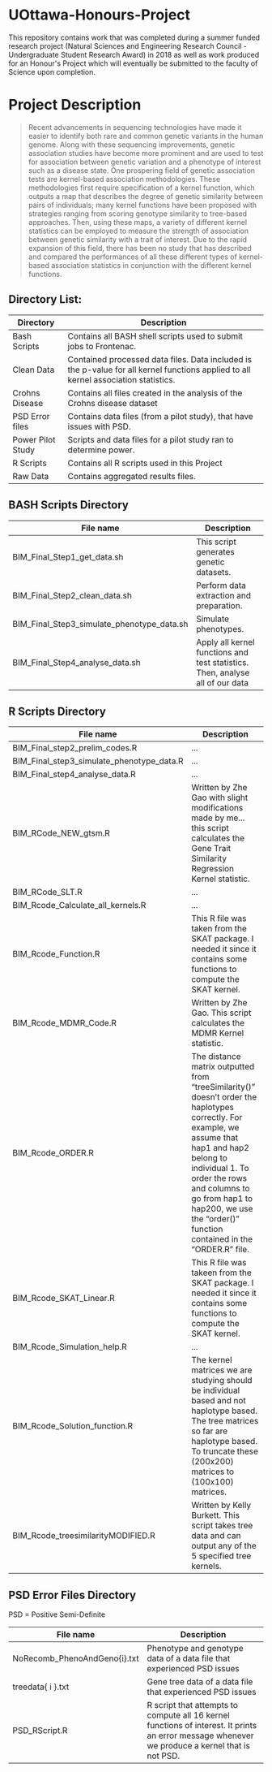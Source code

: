 # UOttawa-Honours-Project
This repository contains work that was completed during a summer funded research project (Natural Sciences and Engineering Research Council - Undergraduate Student Research Award)  in 2018 as well as work produced for an Honour's Project which will eventually be submitted to the faculty of Science upon completion. 


# Project Description

> Recent advancements in sequencing technologies have made it easier to identify both rare and common genetic variants in the human genome. Along with these sequencing improvements, genetic association studies have become more prominent and are used to test for association between genetic variation and a phenotype of interest such as a disease state. One prospering field of genetic association tests are kernel-based association methodologies. These methodologies first require specification of a kernel function, which outputs a map that describes the degree of genetic similarity between pairs of individuals; many kernel functions have been proposed with strategies ranging from scoring genotype similarity to tree-based approaches. Then, using these maps, a variety of different kernel statistics can be employed to measure the strength of association between genetic similarity with a trait of interest. Due to the rapid expansion of this field, there has been no study that has described and compared the performances of all these different types of kernel-based association statistics in conjunction with the different kernel functions. 


## Directory List:

Directory | Description
--------- | ---------
Bash Scripts | Contains all BASH shell scripts used to submit jobs to Frontenac. 
Clean Data | Contained processed data files. Data included is the p-value for all kernel functions applied to all kernel association statistics.
Crohns Disease | Contains all files created in the analysis of the Crohns disease dataset
PSD Error files | Contains data files (from a pilot study), that have issues with PSD.
Power Pilot Study | Scripts and data files for a pilot study ran to determine power.
R Scripts | Contains all R scripts used in this Project
Raw Data | Contains aggregated results files.



## BASH Scripts Directory

File name | Description
--------- | ---------
BIM_Final_Step1_get_data.sh | This script generates genetic datasets.
BIM_Final_Step2_clean_data.sh	 | Perform data extraction and preparation.
BIM_Final_Step3_simulate_phenotype_data.sh | Simulate phenotypes.
BIM_Final_Step4_analyse_data.sh |  Apply all kernel functions and test statistics. Then, analyse all of our data


## R Scripts Directory

File name | Description
--------- | ---------
BIM_Final_step2_prelim_codes.R | ...
BIM_Final_step3_simulate_phenotype_data.R	 | ...
BIM_Final_step4_analyse_data.R | ...
BIM_RCode_NEW_gtsm.R | Written by Zhe Gao with slight modifications made by me... this script calculates the Gene Trait Similarity Regression Kernel statistic.
BIM_RCode_SLT.R | ...
BIM_Rcode_Calculate_all_kernels.R | ...
BIM_Rcode_Function.R | This R file was taken from the SKAT package. I needed it since it contains some functions to compute the SKAT kernel.
BIM_Rcode_MDMR_Code.R | Written by Zhe Gao. This script calculates the MDMR Kernel statistic.
BIM_Rcode_ORDER.R | The distance matrix outputted from “treeSimilarity()” doesn’t order the haplotypes correctly. For example, we assume that hap1 and hap2 belong to individual 1. To order the rows and columns to go from hap1 to hap200, we use the “order()” function contained in the “ORDER.R” file.
BIM_Rcode_SKAT_Linear.R | This R file was takeen from the SKAT package. I needed it since it contains some functions to compute the SKAT kernel.
BIM_Rcode_Simulation_help.R | ...
BIM_Rcode_Solution_function.R | The kernel matrices we are studying should be individual based and not haplotype based. The tree matrices so far are haplotype based. To truncate these (200x200) matrices to (100x100) matrices.
BIM_Rcode_treesimilarityMODIFIED.R | Written by Kelly Burkett. This script takes tree data and can output any of the 5 specified tree kernels.


## PSD Error Files Directory
PSD = Positive Semi-Definite

File name | Description
--------- | ---------
NoRecomb_PhenoAndGeno{i}.txt | Phenotype and genotype data of a data file that experienced PSD issues
treedata{ i }.txt	 | Gene tree data of a data file that experienced PSD issues
PSD_RScript.R | R script that attempts to compute all 16 kernel functions of interest. It prints an error message whenever we produce a kernel that is not PSD.
